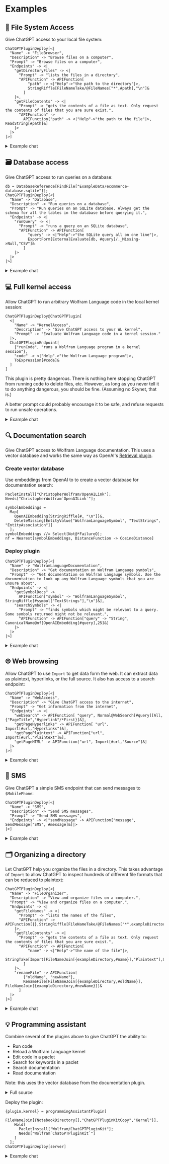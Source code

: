 # Examples

## 📁 File System Access
Give ChatGPT access to your local file system:

```wl
ChatGPTPluginDeploy[<|
  "Name" -> "FileBrowser",
  "Description" -> "Browse files on a computer",
  "Prompt" -> "Browse files on a computer",
  "Endpoints" -> <|
    "getDirectoryFiles" -> <|
      "Prompt" -> "lists the files in a directory",
      "APIFunction" -> APIFunction[
          "path" -> <|"Help"->"the path to the directory"|>,
          StringRiffle[FileNameTake/@FileNames["*",#path],"\n"]&
        ]
    |>,
    "getFileContents" -> <|
      "Prompt" -> "gets the contents of a file as text. Only request the contents of files that you are sure exist.",
      "APIFunction" ->
        APIFunction["path" -> <|"Help"->"the path to the file"|>, ReadString[#path]&]
    |>
  |>
|>]
```

<details>
<summary>Example chat</summary>
  
![FileBrowser](https://user-images.githubusercontent.com/5055424/231871756-319b280d-ceb4-4229-8bfb-4967fc654727.png)

</details>

## 🗃️ Database access
Give ChatGPT access to run queries on a database:

```wl
db = DatabaseReference[FindFile["ExampleData/ecommerce-database.sqlite"]];
ChatGPTPluginDeploy[<|
  "Name" -> "Database",
  "Description" -> "Run queries on a database",
  "Prompt" -> "Run queries on an SQLite database. Always get the schema for all the tables in the database before querying it.",
  "Endpoints" -> <|
    "runQuery" -> <|
      "Prompt" -> "runs a query on an SQLite database",
      "APIFunction" -> APIFunction[
          "query" -> <|"Help"->"the SQLite query all on one line"|>,
          ExportForm[ExternalEvaluate[db, #query]/._Missing->Null,"CSV"]&
        ]
    |>
  |>
|>]
```

<details>
<summary>Example chat</summary>
  
![Databases](https://user-images.githubusercontent.com/5055424/231873761-f5377093-ced3-48b2-bead-19d92e3573a4.png)

</details>

## 💻 Full kernel access

Allow ChatGPT to run arbitrary Wolfram Language code in the local kernel session:

```wl
ChatGPTPluginDeploy@ChatGPTPlugin[
  <|
    "Name" -> "KernelAccess",
    "Description" -> "Give ChatGPT access to your WL kernel",
    "Prompt" -> "Evaluate Wolfram Language code in a kernel session."
  |>,
  ChatGPTPluginEndpoint[
    {"runCode", "runs a Wolfram Language program in a kernel session"},
    "code" -> <|"Help"->"the Wolfram Language program"|>,
    ToExpression[#code]&
  ]
]
```

This plugin is pretty dangerous. There is nothing here stopping ChatGPT from running code to delete files, etc. However, as long as you never tell it to do anything dangerous, you should be fine. (Assuming no Skynet, that is.)

A better prompt could probably encourage it to be safe, and refuse requests to run unsafe operations.

<details>
<summary>Example chat</summary>
  
  In the kernel from which the plugin was deployed:
  
  ```wl
  func[r_] := FixedPoint[Function[x, (x + r/x)/2], r]
  ```
  
  Then, with ChatGPT:
  
  ![KernelAccess](https://user-images.githubusercontent.com/5055424/231874481-cd558372-679e-477a-a840-eb71934b2c49.png)

  Later in the same kernel:
  
  ```wl
  shortestTourPlot[Thread@RandomGeoPosition[10]]
  ```
  
  <img width="420" alt="image" src="https://user-images.githubusercontent.com/5055424/231875177-deda4515-253c-4512-940a-e0049e1c2824.png">


</details>

## 🔍 Documentation search

Give ChatGPT access to Wolfram Language documentation. This uses a vector database and works the same way as OpenAI's [Retrieval plugin](https://github.com/openai/chatgpt-retrieval-plugin).

### Create vector database

Use embeddings from OpenAI to to create a vector database for documentation search:

```wl
PacletInstall["ChristopherWolfram/OpenAILink"];
Needs["ChristopherWolfram`OpenAILink`"];

symbolEmbeddings =
  Map[
    OpenAIEmbedding[StringRiffle[#, "\n"]]&,
    DeleteMissing[EntityValue["WolframLanguageSymbol", "TextStrings", "EntityAssociation"]]
  ];
symbolEmbeddings //= Select[Not@*FailureQ];
nf = Nearest[symbolEmbeddings, DistanceFunction -> CosineDistance]
```

### Deploy plugin

```wl
ChatGPTPluginDeploy[<|
  "Name" -> "WolframLanguageDocumentation",
  "Description" -> "Get documentation on Wolfram Langauge symbols",
  "Prompt" -> "Get documentation on Wolfram Langauge symbols. Use the documentation to look up any Wolfram Language symbols that you are unsure about",
  "Endpoints" -> <|
    "getSymbolDocs" ->
      APIFunction["symbol" -> "WolframLanguageSymbol", StringRiffle[#symbol["TextStrings"],"\n"]&],
    "searchSymbols" -> <|
      "Prompt" -> "finds symbols which might be relevant to a query. Some symbols returned might not be relevant.",
      "APIFunction" -> APIFunction["query" -> "String", CanonicalName@nf[OpenAIEmbedding[#query],25]&]
    |>
  |>
|>]
```

<details>
<summary>Example chat</summary>
Also with the kernel access plugin enabled:
  
![DocumentationSearch](https://user-images.githubusercontent.com/5055424/231877625-a0c14506-3120-4d0c-a580-bdf5c0fe17d7.png)

</details>

## 🌐 Web browsing

Allow ChatGPT to use `Import` to get data form the web. It can extract data as plaintext, hyperlinks, or the full source. It also has access to a search endpoint:

```wl
ChatGPTPluginDeploy[<|
  "Name" -> "WebAccess",
  "Description" -> "Give ChatGPT access to the internet",
  "Prompt" -> "Get information from the internet",
  "Endpoints" -> <|
    "webSearch" -> APIFunction[ "query", Normal@WebSearch[#query][All,{"PageTitle","Hyperlink"/*First}]&],
    "getPageHyperlinks" -> APIFunction[ "url", Import[#url,"Hyperlinks"]&],
    "getPagePlaintext" -> APIFunction["url", Import[#url,"Plaintext"]&],
    "getPageHTML" -> APIFunction["url", Import[#url,"Source"]&]
  |>
|>]
```

<details>
<summary>Example chat</summary>
  
![WebAccess](https://user-images.githubusercontent.com/5055424/231878684-1e3946ee-8c47-4215-a9e1-256422c0da01.png)

</details>

## 📱 SMS

Give ChatGPT a simple SMS endpoint that can send messages to `$MobilePhone`:

```wl
ChatGPTPluginDeploy[<|
  "Name" -> "SMS",
  "Description" -> "Send SMS messages",
  "Prompt" -> "Send SMS messages",
  "Endpoints" -> <|"sendMessage" -> APIFunction["message", SendMessage["SMS", #message]&]|>
|>]
```

<details>
<summary>Example chat</summary>
  
![SendMessage](https://user-images.githubusercontent.com/5055424/231879054-b7c15846-040d-4c4b-9dfc-1b3870b6030e.png)

</details>

## 🗂️ Organizing a directory

Let ChatGPT help you organize the files in a directory. This takes advantage of `Import` to allow ChatGPT to inspect hundreds of different file formats that can be reduced to plaintext:

```wl
ChatGPTPluginDeploy[<|
  "Name" -> "FileOrganizer",
  "Description" -> "View and organize files on a computer.",
  "Prompt" -> "View and organize files on a computer.",
  "Endpoints" -> <|
    "getFileNames" -> <|
      "Prompt" -> "lists the names of the files",
      "APIFunction" -> APIFunction[{},StringRiffle[FileNameTake/@FileNames["*",exampleDirectory],"\n"]&]
    |>,
    "getFileContents" -> <|
      "Prompt" -> "gets the contents of a file as text. Only request the contents of files that you are sure exist.",
      "APIFunction" -> APIFunction[
          "name" -> <|"Help"->"the name of the file"|>,
          StringTake[Import[FileNameJoin[{exampleDirectory,#name}],"Plaintext"],UpTo[1000]]&
        ]
    |>,
    "renameFile" -> APIFunction[
        {"oldName", "newName"},
        RenameFile[FileNameJoin[{exampleDirectory,#oldName}], FileNameJoin[{exampleDirectory,#newName}]]&
      ]
  |>
|>]
```

<details>
<summary>Example chat</summary>
  
![FileOrganizer](https://user-images.githubusercontent.com/5055424/231879851-f0aec1ae-bf70-40ab-ae18-68a0a6cea6af.png)

</details>

## 💡 Programming assistant

Combine several of the plugins above to give ChatGPT the ability to:

* Run code
* Reload a Wolfram Language kernel
* Edit code in a paclet
* Search for keywords in a paclet
* Search documentation
* Read documentation

Note: this uses the vector database from the documentation plugin.

<details>
<summary>Full source</summary>
  
```wl
formatResults[lines_, resLines_, radius_:2] :=
  With[{returnedLines = Split[Union@@(Range@@Clip[{#-radius,#+radius},{1,Length[lines]}]&/@resLines), #2-#1<=1&]},
    StringRiffle[#,"\n"]&/@Map[ToString[#] <> "\t" <> lines[[#]]&, returnedLines, {2}]
  ]

basicSearch[dir_, query_] :=
  StringRiffle[
    Catenate@KeyValueMap[
      {fileName, res}|->(fileName<>":\n"<>#&/@res),
      FileSystemMap[
        Module[{lines, ps},
          lines = StringSplit[ReadString[#],"\n"];
          ps = Position[StringContainsQ[lines, query, IgnoreCase->True], True, {1}][[All,1]];
          formatResults[lines,ps]
        ]&,
        dir,
        Infinity,
        1
      ]
    ],
    "\n\n"
  ]
  
prompt = "Help the user program. All Wolfram Language code sent in the \"code\" parameter of runCode must be provided as a single-line string with NO comments (i.e. any text between `(*` and `*)`), extra line breaks, or formatting whitespace or tabs. If a line of code ends with a semicolon, its output will be suppressed. When editing a file, always read it before writing a change. When replacing an old or broken definition, always delete the old definition before inserting the replacement.";

programmingAssistantPlugin[directory_, kernelInit_] :=
  Module[{ker, plugin},
    ker = First@LaunchKernels[1];
    With[{init = kernelInit}, ParallelEvaluate[ReleaseHold[init],ker]];
    plugin = ChatGPTPlugin[<|
      "Name" -> "ProgrammingAssistant",
      "Description" -> "Assist in programming.",
      "Prompt" -> prompt,
      "Endpoints" -> <|
      
        "searchFiles" -> <|
          "Prompt" -> "searches files for a keyword",
          "APIFunction" -> APIFunction["query" -> "String", basicSearch[directory, #query]&]
        |>,
        
        "getFileLines" -> <|
          "Prompt" -> "gets the contents of a file near a line number.",
          "APIFunction" -> APIFunction[
            {
              "fileName" -> <|"Help" -> "the name of the file"|>,
              "line" -> <|"Interpreter" -> "Integer", "Help" -> "the line number in the file"|>
            },
            First@formatResults[StringSplit[ReadString[FileNameJoin[{directory,#fileName}]],"\n"], {#line}]&
          ]
        |>,
        
        "insertFileLine" -> <|
          "Prompt" -> "inserts a line into a file. Always re-read a file before inserting lines.",
          "APIFunction" -> APIFunction[
            {
              "fileName" -> <|"Help" -> "the name of the file"|>,
              "line" -> <|"Interpreter" -> "Integer", "Help" -> "the line at which to insert"|>,
              "contents" -> <|"Help" -> "the contents to insert at the line"|>
            },
            Module[{path, lines, newStr},
              path = FileNameJoin[{directory,#fileName}];
              lines = StringSplit[ReadString[path],"\n"];
              newStr = StringRiffle[Insert[lines, #contents, #line], "\n"];
              WriteString[path, newStr];
              Close[path]
            ]&
          ]
        |>,
        
        "deleteFileLines" -> <|
          "Prompt" -> "deletes lines in a file from a range of line numbers",
          "APIFunction" -> APIFunction[
            {
              "fileName" -> <|"Help" -> "the name of the file"|>,
              "startLine" -> <|"Interpreter" -> "Integer", "Help" -> "the first line to delete"|>,
              "stopLine" -> <|"Interpreter" -> "Integer", "Help" -> "the last line to delete"|>
            },
            Module[{path, lines, newStr},
              path = FileNameJoin[{directory,#fileName}];
              lines = StringSplit[ReadString[path],"\n"];
              newStr = StringRiffle[Delete[lines, Range[#startLine, #stopLine]], "\n"];
              WriteString[path, newStr];
              Close[path]
            ]&
          ]
        |>,
        
        "restartKernel" -> <|
          "Prompt" -> "restarts the Wolfram Language kernel session and re-runs the initialization",
          "APIFunction" -> APIFunction[{},
            (
              CloseKernels[ker];
              {ker} = LaunchKernels[1];
              With[{init = kernelInit}, ParallelEvaluate[ReleaseHold[init],ker]];
            )&
          ]
        |>,
        
        "runCode" -> <|
          "Prompt" -> "runs a Wolfram Language program in the kernel session.",
          "APIFunction" -> APIFunction[
            "code" -> <|"Help"->"the Wolfram Language program"|>,
            ParallelEvaluate[ToExpression[#code],ker]&
          ]
        |>,
        
        "getSymbolDocs" ->
          APIFunction["symbol" -> "WolframLanguageSymbol", StringRiffle[#symbol["TextStrings"],"\n"]&],
          
        "searchSymbols" -> <|
          "Prompt" -> "finds symbols which might be relevant to a query. Some symbols returned might not be relevant.",
          "APIFunction" -> APIFunction["query" -> "String", CanonicalName@nf[OpenAIEmbedding[#query],25]&]
        |>
      |>
    |>];
    {plugin, ker}
  ]
```

</details>
	
Deploy the plugin:
	
```wl
{plugin,kernel} = programmingAssistantPlugin[
    FileNameJoin[{NotebookDirectory[],"ChatGPTPluginKitCopy","Kernel"}],
    Hold[
      PacletInstall["Wolfram/ChatGPTPluginKit"];
      Needs["Wolfram`ChatGPTPluginKit`"]
    ]
  ];
ChatGPTPluginDeploy[server]
```
	
<details>
<summary>Example chat</summary>
  
![ProgrammingAssistant](https://user-images.githubusercontent.com/5055424/231881412-97f5c8cb-45c1-4250-bc1e-eb9c664c87de.png)

</details>
